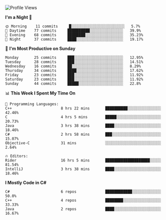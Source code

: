 <!--START_SECTION:waka-->
![Profile Views](http://img.shields.io/badge/Profile%20Views-0-blue)

**I'm a Night 🦉** 

```text
🌞 Morning    11 commits     █░░░░░░░░░░░░░░░░░░░░░░░░   5.7% 
🌆 Daytime    77 commits     ██████████░░░░░░░░░░░░░░░   39.9% 
🌃 Evening    68 commits     ████████░░░░░░░░░░░░░░░░░   35.23% 
🌙 Night      37 commits     ████░░░░░░░░░░░░░░░░░░░░░   19.17%

```
📅 **I'm Most Productive on Sunday** 

```text
Monday       25 commits     ███░░░░░░░░░░░░░░░░░░░░░░   12.95% 
Tuesday      28 commits     ███░░░░░░░░░░░░░░░░░░░░░░   14.51% 
Wednesday    16 commits     ██░░░░░░░░░░░░░░░░░░░░░░░   8.29% 
Thursday     34 commits     ████░░░░░░░░░░░░░░░░░░░░░   17.62% 
Friday       23 commits     ███░░░░░░░░░░░░░░░░░░░░░░   11.92% 
Saturday     23 commits     ███░░░░░░░░░░░░░░░░░░░░░░   11.92% 
Sunday       44 commits     █████░░░░░░░░░░░░░░░░░░░░   22.8%

```


📊 **This Week I Spent My Time On** 

```text
💬 Programming Languages: 
C++                      8 hrs 22 mins       ██████████░░░░░░░░░░░░░░░   42.46% 
C                        4 hrs 5 mins        █████░░░░░░░░░░░░░░░░░░░░   20.73% 
Java                     3 hrs 38 mins       ████░░░░░░░░░░░░░░░░░░░░░   18.46% 
C#                       2 hrs 58 mins       ███░░░░░░░░░░░░░░░░░░░░░░   15.07% 
Objective-C              31 mins             ░░░░░░░░░░░░░░░░░░░░░░░░░   2.64%

🔥 Editors: 
Rider                    16 hrs 5 mins       ████████████████████░░░░░   81.54% 
IntelliJ                 3 hrs 38 mins       ████░░░░░░░░░░░░░░░░░░░░░   18.46%

```

**I Mostly Code in C#** 

```text
C#                       6 repos             ████████████░░░░░░░░░░░░░   50.0% 
C++                      4 repos             ████████░░░░░░░░░░░░░░░░░   33.33% 
Java                     2 repos             ████░░░░░░░░░░░░░░░░░░░░░   16.67%

```



<!--END_SECTION:waka-->
